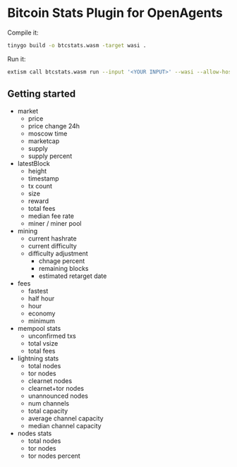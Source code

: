 # Bitcoin Stats Plugin for OpenAgents

Compile it:

```sh
tinygo build -o btcstats.wasm -target wasi .
```

Run it:

```sh
extism call btcstats.wasm run --input '<YOUR INPUT>' --wasi --allow-host '*'
```

## Getting started

- market
  - price
  - price change 24h
  - moscow time
  - marketcap
  - supply
  - supply percent
- latestBlock
  - height
  - timestamp
  - tx count
  - size
  - reward
  - total fees
  - median fee rate
  - miner / miner pool
- mining
  - current hashrate
  - current difficulty
  - difficulty adjustment
    - chnage percent
    - remaining blocks
    - estimated retarget date
- fees
  - fastest
  - half hour
  - hour
  - economy
  - minimum
- mempool stats
  - unconfirmed txs
  - total vsize
  - total fees
- lightning stats
  - total nodes
  - tor nodes
  - clearnet nodes
  - clearnet+tor nodes
  - unannounced nodes
  - num channels
  - total capacity
  - average channel capacity
  - median channel capacity
- nodes stats
  - total nodes
  - tor nodes
  - tor nodes percent

